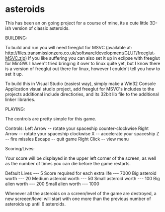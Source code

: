 # asteroids
This has been an on going project for a course of mine, its a cute little 3D-ish version of classic asteroids.


BUILDING:

To build and run you will need freeglut for MSVC 
(available at: http://files.transmissionzero.co.uk/software/development/GLUT/freeglut-MSVC.zip)
If you like suffering you can also set it up in eclipse with freeglut for MinGW. I haven't tried bringing it over to linux quite yet, but I know there is a version  of freeglut out there for linux, however I couldn't tell you how to set it up.

To build this in Visual Studio (easiest way), simply make a Win32 Console Application visual studio project, add freeglut for MSVC's includes to the projects additional include directiories, and its 32bit lib file to the additional linker libraries.


PLAYING:

The controls are pretty simple for this game.

Controls:
Left Arrow   --  rotate your spaceship counter-clockwise
Right Arrow  --  rotate your spaceship clockwise
X            --  accelerate your spaceship
Z            --  fire missles
Escape       --  quit game
Right Click  --  view menu

Scoring/Lives:

Your score will be displayed in the upper left corner of the screen, as well as the number of times you can die before the game restarts.

Default Lives                         ---     5
Score required for each extra life    ---     7000
Big asteroid worth                    ---     20
Medium asteroid worth                 ---     50
Small asteroid worth                  ---     100
Big alien worth                       ---     200
Small alien worth                     ---     1000

Whenever all the asteroids on a screen/level of the game are destroyed, a new screeen/level will start with one more than the previous number of asteroids up until 6 asteroids.

